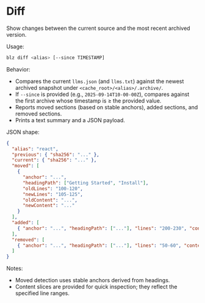 # Diff

Show changes between the current source and the most recent archived version.

Usage:
```bash
blz diff <alias> [--since TIMESTAMP]
```

Behavior:
- Compares the current `llms.json` (and `llms.txt`) against the newest archived snapshot under `<cache_root>/<alias>/.archive/`.
- If `--since` is provided (e.g., `2025-09-14T10-00-00Z`), compares against the first archive whose timestamp is ≥ the provided value.
- Reports moved sections (based on stable anchors), added sections, and removed sections.
- Prints a text summary and a JSON payload.

JSON shape:
```json
{
  "alias": "react",
  "previous": { "sha256": "..." },
  "current": { "sha256": "..." },
  "moved": [
    {
      "anchor": "...",
      "headingPath": ["Getting Started", "Install"],
      "oldLines": "100-120",
      "newLines": "105-125",
      "oldContent": "...",
      "newContent": "..."
    }
  ],
  "added": [
    { "anchor": "...", "headingPath": ["..."], "lines": "200-230", "content": "..." }
  ],
  "removed": [
    { "anchor": "...", "headingPath": ["..."], "lines": "50-60", "content": "..." }
  ]
}
```

Notes:
- Moved detection uses stable anchors derived from headings.
- Content slices are provided for quick inspection; they reflect the specified line ranges.
